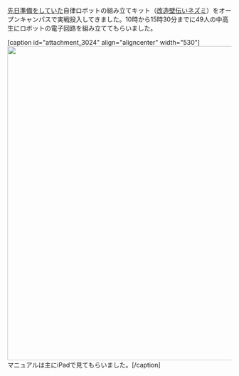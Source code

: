 <a href="https://lab.ueda.tech/?p=3005">先日準備をしていた</a>自律ロボットの組み立てキット（<a href="https://lab.ueda.tech/?p=836">改造壁伝いネズミ</a>）をオープンキャンパスで実戦投入してきました。10時から15時30分までに49人の中高生にロボットの電子回路を組み立ててもらいました。

[caption id="attachment_3024" align="aligncenter" width="530"]<a href="https://lab.ueda.tech/wp-content/uploads/2017/06/-2017-06-18-22-57-02-e1497794473627.jpeg"><img src="https://lab.ueda.tech/wp-content/uploads/2017/06/-2017-06-18-22-57-02-e1497794473627-768x1024.jpeg" alt="" width="530" height="707" class="size-large wp-image-3024" /></a> マニュアルは主にiPadで見てもらいました。[/caption]
